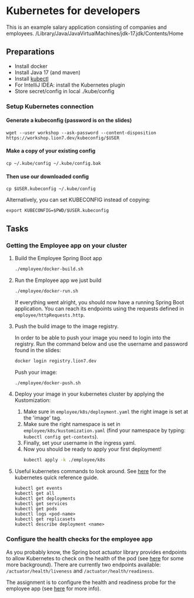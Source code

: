 # Kubernetes for developers
This is an example salary application consisting of companies and employees.
/Library/Java/JavaVirtualMachines/jdk-17.jdk/Contents/Home
## Preparations
- Install docker
- Install Java 17 (and maven)
- Install [kubectl](https://kubernetes.io/docs/tasks/tools/) 
- For IntelliJ IDEA: install the Kubernetes plugin
- Store secret/config in local ./kube/config

### Setup Kubernetes connection

#### Generate a kubeconfig (password is on the slides)
```shell
wget --user workshop --ask-password --content-disposition https://workshop.lion7.dev/kubeconfig/$USER
```

#### Make a copy of your existing config
```shell
cp ~/.kube/config ~/.kube/config.bak 
```
#### Then use our downloaded config
```shell
cp $USER.kubeconfig ~/.kube/config
```

Alternatively, you can set KUBECONFIG instead of copying:
```shell
export KUBECONFIG=$PWD/$USER.kubeconfig
```

## Tasks

### Getting the Employee app on your cluster
1. Build the Employee Spring Boot app
   
   ```bash
   ./employee/docker-build.sh
   ```
   
2. Run the Employee app we just build

   ```bash
   ./employee/docker-run.sh
   ```
   
   If everything went alright, you should now have a running Spring Boot application.
   You can reach its endpoints using the requests defined in `employee/httpRequests.http`.

3. Push the build image to the image registry.
   
   In order to be able to push your image you need to login into the registry.
   Run the command below and use the username and password found in the slides: 
   
   ```bash
   docker login registry.lion7.dev
   ```
   
   Push your image: 

   ```bash
   ./employee/docker-push.sh
   ```

4. Deploy your image in your kubernetes cluster by applying the Kustomization:
   
   1. Make sure in `employee/k8s/deployment.yaml` the right image is set at the 'image' tag. 
   2. Make sure the right namespace is set in `employee/k8s/kustomization.yaml` (find your namespace by typing: `kubectl config get-contexts`). 
   3. Finally, set your username in the ingress yaml. 
   4. Now you should be ready to apply your first deployment!
      ```bash
      kubectl apply -k ./employee/k8s
      ```

5. Useful kubernetes commands to look around. 
   See [here](https://kubernetes.io/docs/reference/kubectl/quick-reference/) for the kubernetes quick reference guide. 

   ```
   kubectl get events
   kubectl get all 
   kubectl get deployments
   kubectl get services
   kubectl get pods
   kubectl logs <pod-name>
   kubectl get replicasets
   kubectl describe deployment <name>
   ```

### Configure the health checks for the employee app
As you probably know, the Spring boot actuator library provides endpoints to allow Kubernetes to check on the health of the pod (see [here](https://www.baeldung.com/spring-liveness-readiness-probes) for some more background). There are currently two endpoints available: `/actuator/health/liveness` and `/actuator/health/readiness`. 

The assignment is to configure the health and readiness probe for the employee app (see [here](https://kubernetes.io/docs/tasks/configure-pod-container/configure-liveness-readiness-startup-probes/#define-a-liveness-http-request) for more info).
